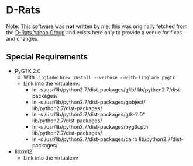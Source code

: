 D-Rats
======

Note: This software was **not** written by me; this was originally fetched from the [D-Rats Yahoo Group](https://groups.yahoo.com/neo/groups/d-rats_group/files/D-RATS%20Program%20Files/) and exists here only to provide a venue for fixes and changes.


Special Requirements
--------------------

* PyGTK 2.0
    * With `libglade`: `brew install --verbose --with-libglade pygtk`
    * Link into the virtualenv:
        * ln -s /usr/lib/python2.7/dist-packages/glib/ lib/python2.7/dist-packages/
        * ln -s /usr/lib/python2.7/dist-packages/gobject/ lib/python2.7/dist-packages/
        * ln -s /usr/lib/python2.7/dist-packages/gtk-2.0* lib/python2.7/dist-packages/
        * ln -s /usr/lib/python2.7/dist-packages/pygtk.pth lib/python2.7/dist-packages/
        * ln -s /usr/lib/python2.7/dist-packages/cairo lib/python2.7/dist-packages/
* libxml2
    * Link into the virtualenv

